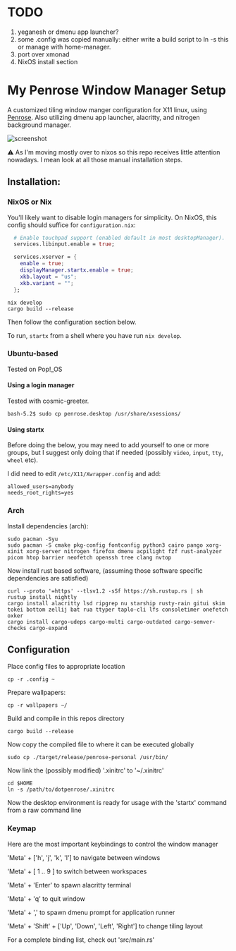 # TODO

1. yeganesh or dmenu app launcher?
2. some .config was copied manually: either write a build script to ln -s this or manage with home-manager.
3. port over xmonad
4. NixOS install section

# My Penrose Window Manager Setup
A customized tiling window manger configuration for X11 linux, using [Penrose](https://github.com/sminez/penrose).
Also utilizing dmenu app launcher, alacritty, and nitrogen background manager.

![screenshot](readme_img/screenshot.png)

⚠️ As I'm moving mostly over to nixos so this repo receives little attention nowadays. I mean look at all those manual installation steps. 

## Installation:

### NixOS or Nix

You'll likely want to disable login managers for simplicity. On NixOS,
this config should suffice for `configuration.nix`:

```nix
  # Enable touchpad support (enabled default in most desktopManager).
  services.libinput.enable = true;

  services.xserver = {
    enable = true;
    displayManager.startx.enable = true;
    xkb.layout = "us";
    xkb.variant = "";
  };
```


```
nix develop
cargo build --release
```

Then follow the configuration section below. 

To run, `startx` from a shell where you have run `nix develop`.

### Ubuntu-based

Tested on Pop!_OS

#### Using a login manager

Tested with cosmic-greeter.

```
bash-5.2$ sudo cp penrose.desktop /usr/share/xsessions/ 
```

#### Using startx

Before doing the below, you may need to add yourself to one or more groups,
but I suggest only doing that if needed (possibly `video`, `input`, `tty`, `wheel`
etc). 

I did need to edit `/etc/X11/Xwrapper.config` and add:

```
allowed_users=anybody
needs_root_rights=yes
```


### Arch
Install dependencies (arch):

```shell
sudo pacman -Syu
sudo pacman -S cmake pkg-config fontconfig python3 cairo pango xorg-xinit xorg-server nitrogen firefox dmenu acpilight fzf rust-analyzer picom htop barrier neofetch openssh tree clang nvtop
```

Now install rust based software, (assuming those software specific dependencies are satisfied)
```shell
curl --proto '=https' --tlsv1.2 -sSf https://sh.rustup.rs | sh
rustup install nightly
cargo install alacritty lsd ripgrep nu starship rusty-rain gitui skim tokei bottom zellij bat rua ttyper taplo-cli lfs consoletimer onefetch oxker
cargo install cargo-udeps cargo-multi cargo-outdated cargo-semver-checks cargo-expand
```


## Configuration


Place config files to appropriate location
```shell
cp -r .config ~
``` 

Prepare wallpapers:
```shell
cp -r wallpapers ~/
```

Build and compile in this repos directory
```shell
cargo build --release
```

Now copy the compiled file to where it can be executed globally
```shell
sudo cp ./target/release/penrose-personal /usr/bin/
```

Now link the (possibly modified) '.xinitrc' to '~/.xinitrc'
```shell
cd $HOME
ln -s /path/to/dotpenrose/.xinitrc
```


Now the desktop environment is ready for usage with the 'startx' command from a raw command line

### Keymap
Here are the most important keybindings to control the window manager

'Meta' + ['h', 'j', 'k', 'l'] to navigate between windows

'Meta' + [ 1 .. 9 ] to switch between workspaces

'Meta' + 'Enter' to spawn alacritty terminal

'Meta' + 'q' to quit window

'Meta' + ',' to spawn dmenu prompt for application runner

'Meta' + 'Shift' + ['Up', 'Down', 'Left', 'Right'] to change tiling layout

For a complete binding list, check out 'src/main.rs'
